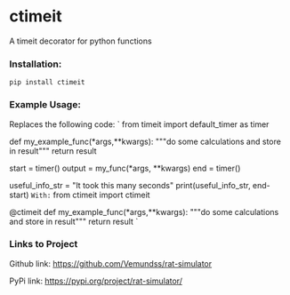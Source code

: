 # ctimeit
A timeit decorator for python functions

### Installation:
`pip install ctimeit`

### Example Usage:
Replaces the following code:
`
from timeit import default_timer as timer

def my_example_func(*args,**kwargs):
  """do some calculations and store in result"""
  return result

start = timer()
output = my_func(*args, **kwargs)
end = timer()

useful_info_str = "It took this many seconds"
print(useful_info_str, end-start)
`
With:
`
from ctimeit import ctimeit

@ctimeit
def my_example_func(*args,**kwargs):
  """do some calculations and store in result"""
  return result
`


### Links to Project
Github link: 
https://github.com/Vemundss/rat-simulator

PyPi link:
https://pypi.org/project/rat-simulator/
